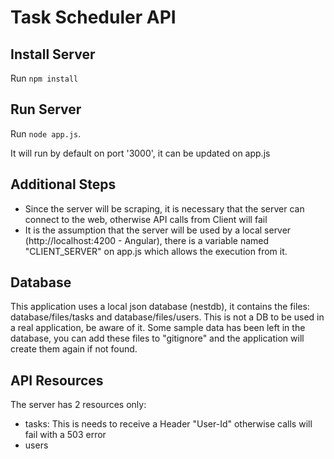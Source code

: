 # Task Scheduler API

## Install Server

Run `npm install`

## Run Server

Run `node app.js`.

It will run by default on port '3000', it can be updated on app.js

## Additional Steps

- Since the server will be scraping, it is necessary that the server can connect to the web, otherwise API calls from Client will fail
- It is the assumption that the server will be used by a local server (http://localhost:4200 - Angular), there is a variable named "CLIENT_SERVER" on app.js which allows the execution from it.

## Database

This application uses a local json database (nestdb), it contains the files: database/files/tasks and database/files/users. This is not a DB to be used in a real application, be aware of it.
Some sample data has been left in the database, you can add these files to "gitignore" and the application will create them again if not found.

## API Resources

The server has 2 resources only:
- tasks: This is needs to receive a Header "User-Id" otherwise calls will fail with a 503 error
- users